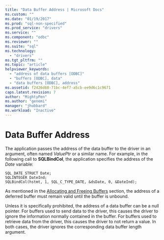 ```yaml
---
title: "Data Buffer Address | Microsoft Docs"
ms.custom: ""
ms.date: "01/19/2017"
ms.prod: "sql-non-specified"
ms.prod_service: "drivers"
ms.service: ""
ms.component: "odbc"
ms.reviewer: ""
ms.suite: "sql"
ms.technology: 
  - "drivers"
ms.tgt_pltfrm: ""
ms.topic: "article"
helpviewer_keywords: 
  - "address of data buffers [ODBC]"
  - "buffers [ODBC], data"
  - "data buffers [ODBC], address"
ms.assetid: f2426d68-71bc-4ef7-a5cb-ee9d6c1c9671
caps.latest.revision: 7
author: "MightyPen"
ms.author: "genemi"
manager: "jhubbard"
ms.workload: "Inactive"
---
```

# Data Buffer Address
The application passes the address of the data buffer to the driver in an argument, often named *ValuePtr* or a similar name. For example, in the following call to **SQLBindCol**, the application specifies the address of the *Date* variable:  
  
```  
SQL_DATE_STRUCT Date;  
SQLINTEGER DateInd;  
SQLBindCol(hstmt, 1, SQL_C_TYPE_DATE, &dsDate, 0, &DateInd);  
```  
  
 As mentioned in the [Allocating and Freeing Buffers](../../../odbc/reference/develop-app/allocating-and-freeing-buffers.md) section, the address of a deferred buffer must remain valid until the buffer is unbound.  
  
 Unless it is specifically prohibited, the address of a data buffer can be a null pointer. For buffers used to send data to the driver, this causes the driver to ignore the information normally contained in the buffer. For buffers used to retrieve data from the driver, this causes the driver to not return a value. In both cases, the driver ignores the corresponding data buffer length argument.
